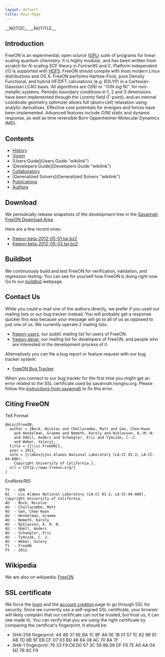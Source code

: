 ```yaml
---
layout: default
title: Main Page
---
```


\_\_NOTOC\_\_ \_\_NOTITLE\_\_

Introduction
------------

FreeON is an experimental, open source ([GPL](http://www.gnu.org/licenses/gpl.html)) suite of programs for linear scaling quantum chemistry. It is highly modular, and has been written from scratch for *N*-scaling SCF theory in Fortran95 and C. Platform independent I/O is supported with [HDF5](http://www.hdfgroup.org/HDF5/). FreeON should compile with most modern Linux distributions and OS X. FreeON performs Hartree-Fock, pure Density Functional, and hybrid HF/DFT calculations (e.g. B3LYP) in a Cartesian-Gaussian LCAO basis. All algorithms are *O(N)* or ''O(N *log* N)'' for non-metallic systems. Periodic boundary conditions in 1, 2 and 3 dimensions have been implemented through the Lorentz field (Γ-point), and an internal coordinate geometry optimizer allows full (atom+cell) relaxation using analytic derivatives. Effective core potentials for energies and forces have been implemented. Advanced features include *O(N)* static and dynamic response, as well as time reversible Born Oppenheimer Molecular Dynamics (MD).

Contents
--------

-   [History](History "wikilink")
-   [Vision](Vision "wikilink")
-   [Users Guide](Users Guide "wikilink")
-   [Developers Guide](Developers Guide "wikilink")
-   [Collaboratory](Collaboratory "wikilink")
-   [Generalized Solvers](Generalized Solvers "wikilink")
-   [Publications](Publications "wikilink")
-   [Authors](Authors "wikilink")

Download
--------

We periodically release snapshots of the development tree in the [Savannah FreeON Download Area](http://savannah.nongnu.org/files/?group=freeon)

Here are a few recent ones:

-   [freeon-beta-2012-05-01.tar.bz2](http://download.savannah.gnu.org/releases/freeon/freeon-beta-2012-05-01.tar.bz2)
-   [freeon-beta-2012-05-03.tar.bz2](http://download.savannah.gnu.org/releases/freeon/freeon-beta-2012-05-03.tar.bz2)

Buildbot
--------

We continuously build and test FreeON for verification, validation, and regression testing. You can see for yourself how FreeON is doing right now. Go to our [buildbot](http://www.freeon.org:8010) webpage.

Contact Us
----------

While you could e-mail one of the authors directly, we prefer if you used our mailing lists or our bug tracker instead. You will probably get a response quicker this way because your message will go to all of us as opposed to just one of us. We currently operate 2 mailing lists:

-   [freeon-users](http://lists.nongnu.org/mailman/listinfo/freeon-users), our public mailing list for users of FreeON.
-   [freeon-devel](http://lists.nongnu.org/mailman/listinfo/freeon-devel), our mailing list for developers of FreeON, and people who are interested in the development process of it.

Alternatively you can file a bug report or feature request with our bug tracker system:

-   [FreeON Bug Tracker](https://savannah.nongnu.org/bugs/?group=freeon)

When you connect to our bug tracker for the first time you might get an error related to the SSL certificate used by savannah.nongnu.org. Please follow the [instructions from savannah](http://savannah.nongnu.org/tls/tutorial/) to fix this error.

Citing FreeON
-------------

TeX Format

    @misc{FreeON,
      author = {Bock, Nicolas and Challacombe, Matt and Gan, Chee~Kwan
        and Henkelman, Graeme and Nemeth, Karoly and Niklasson, A.~M.~N.
        and Odell, Anders and Schwegler, Eric and Tymczak, C.~J.
        and Weber, Valery},
      title = {{\\sc FreeON}},
      year = 2012,
      note = {\\mbox{L}os Alamos National Laboratory (LA-CC 01-2; LA-CC-04-086),
        Copyright University of California.},
      url = {http://www.freeon.org/}
    }

EndNote/RIS

    TY  - GEN
    N1  - Los Alamos National Laboratory (LA-CC 01-2; LA-CC-04-086), Copyright University of California.
    AU  - Bock, Nicolas
    AU  - Challacombe, Matt
    AU  - Gan, Chee Kwan
    AU  - Henkelman, Graeme
    AU  - Nemeth, Karoly
    AU  - Niklasson, A. M. N.
    AU  - Odell, Anders
    AU  - Schwegler, Eric
    AU  - Tymczak, C. J.
    AU  - Weber, Valery
    T1  - FreeON
    PY  - 2012

Wikipedia
---------

We are also on wikipedia: [FreeON](http://en.wikipedia.org/wiki/FreeON)

SSL certificate
---------------

We force the [login](http://www.freeon.org/index.php?title=Special:UserLogin) and the [account creation](http://www.freeon.org/index.php?title=Special:UserLogin&type=signup) page to go through SSL for security. Since we currently use a self-signed SSL certificate, your browser will likely complain that our certificate can not be trusted, but trust us, it can (we made it). You can verify that you are using the right certificate by comparing the certificat's fingerprint. It should be:

-   SHA-256 fingerprint: 44 4B 37 6E BA 1C BF A6 0E 1B 01 57 1C 82 9B 81 AB 7D 8B 5F EB CF D7 03 BD 46 6A 08 AC 70 8A 7F
-   SHA-1 fingerprint: 76 33 F9 C6 D0 67 3C 59 88 09 DF F6 7E A0 AA 04 5D 7B 4C F9

